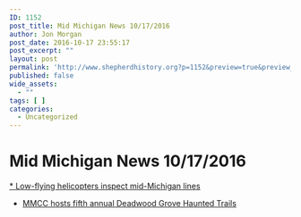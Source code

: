 ```yaml
---
ID: 1152
post_title: Mid Michigan News 10/17/2016
author: Jon Morgan
post_date: 2016-10-17 23:55:17
post_excerpt: ""
layout: post
permalink: 'http://www.shepherdhistory.org?p=1152&preview=true&preview_id=1152'
published: false
wide_assets:
  - ""
tags: [ ]
categories:
  - Uncategorized
---
```

# Mid Michigan News 10/17/2016

[* Low-flying helicopters inspect mid-Michigan lines](http://www.themorningsun.com/general-news/20161017/low-flying-helicopters-inspect-mid-michigan-lines)
* [MMCC hosts fifth annual Deadwood Grove Haunted Trails](http://www.themorningsun.com/general-news/20161017/mmcc-hosts-fifth-annual-deadwood-grove-haunted-trails)